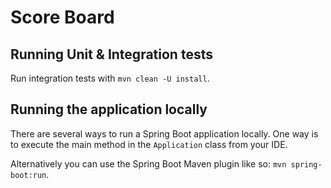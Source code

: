 # Score Board
## Running Unit & Integration tests
Run integration tests with `mvn clean -U install`.

## Running the application locally
There are several ways to run a Spring Boot application locally. 
One way is to execute the main method in the `Application` class from your IDE.

Alternatively you can use the Spring Boot Maven plugin like so:
`mvn spring-boot:run`.


